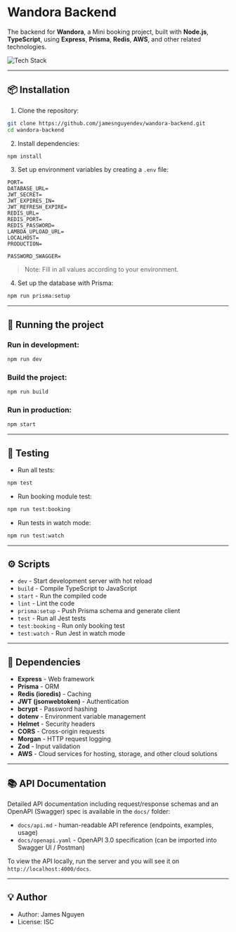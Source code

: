 # Wandora Backend

The backend for **Wandora**, a Mini booking project, built with **Node.js**, **TypeScript**, using **Express**, **Prisma**, **Redis**, **AWS**, and other related technologies.

![Tech Stack](https://images5.alphacoders.com/137/thumb-1920-1377411.png)

---

## 📦 Installation

1. Clone the repository:

```bash
git clone https://github.com/jamesnguyendev/wandora-backend.git
cd wandora-backend
```

2. Install dependencies:

```bash
npm install
```

3. Set up environment variables by creating a `.env` file:

```env
PORT=
DATABASE_URL=
JWT_SECRET=
JWT_EXPIRES_IN=
JWT_REFRESH_EXPIRE=
REDIS_URL=
REDIS_PORT=
REDIS_PASSWORD=
LAMBDA_UPLOAD_URL=
LOCALHOST=
PRODUCTION=

PASSWORD_SWAGGER=
```

> Note: Fill in all values according to your environment.

4. Set up the database with Prisma:

```bash
npm run prisma:setup
```

---

## 🚀 Running the project

### Run in development:

```bash
npm run dev
```

### Build the project:

```bash
npm run build
```

### Run in production:

```bash
npm start
```

---

## 🧪 Testing

- Run all tests:

```bash
npm test
```

- Run booking module test:

```bash
npm run test:booking
```

- Run tests in watch mode:

```bash
npm run test:watch
```

---

## ⚙️ Scripts

- `dev` - Start development server with hot reload
- `build` - Compile TypeScript to JavaScript
- `start` - Run the compiled code
- `lint` - Lint the code
- `prisma:setup` - Push Prisma schema and generate client
- `test` - Run all Jest tests
- `test:booking` - Run only booking test
- `test:watch` - Run Jest in watch mode

---

## 📌 Dependencies

- **Express** - Web framework
- **Prisma** - ORM
- **Redis (ioredis)** - Caching
- **JWT (jsonwebtoken)** - Authentication
- **bcrypt** - Password hashing
- **dotenv** - Environment variable management
- **Helmet** - Security headers
- **CORS** - Cross-origin requests
- **Morgan** - HTTP request logging
- **Zod** - Input validation
- **AWS** - Cloud services for hosting, storage, and other cloud solutions

---

## 📚 API Documentation

Detailed API documentation including request/response schemas and an OpenAPI (Swagger) spec is available in the `docs/` folder:

- `docs/api.md` - human-readable API reference (endpoints, examples, usage)
- `docs/openapi.yaml` - OpenAPI 3.0 specification (can be imported into Swagger UI / Postman)

To view the API locally, run the server and you will see it on `http://localhost:4000/docs`.

---

## 💡 Author

- Author: James Nguyen
- License: ISC
